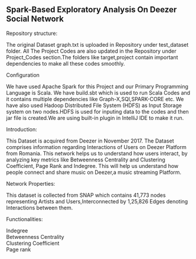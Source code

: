 ## Spark-Based Exploratory Analysis On Deezer Social Network

Repository structure:

The original Dataset graph.txt is uploaded in Repository under test_dataset folder. All The Project Codes are also updated in the Repository under Project_Codes section.The folders like target,project
contain important dependencies to make all these codes smoothly.

Configuration

We have used Apache Spark for this Project and our Primary Programming Language  is Scala. We have build.sbt which is used to run Scala Codes and it contains multiple dependencies like Graph-X,SQl,SPARK-CORE etc. We have also used Hadoop Distributed File System (HDFS) as Input Storage system on two nodes.HDFS is used for inputing data to the codes and then jar file is created.We are using built-in plugin in IntelliJ IDE to make it run.

Introduction:

This Dataset is acquired from Deezer in November 2017. The Dataset comprises information regarding Interactions of Users on Deezer Platform from Romania. This network helps us to understand how users interact,
by analyzing key metrics like Betweenness Centrality and Clustering Coefficient, Page Rank and Indegree. This will help us understand how people connect and share music on Deezer,a music streaming Platform.


Network Properties:

This dataset is collected from SNAP which contains 41,773 nodes representing Artists and Users,Interconnected by 1,25,826 Edges denoting Interactions between them.

Functionalities:

Indegree  
Betweenness Centrality  
Clustering Coefficient  
Page rank  
